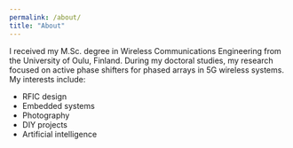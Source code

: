 ```yaml
---
permalink: /about/
title: "About"
---
```


I received my M.Sc. degree in Wireless Communications Engineering from the University of Oulu, Finland. During my doctoral studies, my research focused on active phase shifters for phased arrays in 5G wireless systems. My interests include: 
- RFIC design
- Embedded systems
- Photography
- DIY projects
- Artificial intelligence